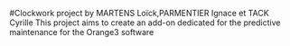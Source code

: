 #Clockwork project by MARTENS Loïck,PARMENTIER Ignace et TACK Cyrille 
This project aims to create an add-on dedicated for the predictive maintenance for the Orange3 software
